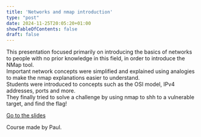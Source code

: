 ```yaml
---
title: 'Networks and nmap introduction'
type: "post"
date: 2024-11-25T20:05:20+01:00
showTableOfContents: false
draft: false
---
```

This presentation focused primarily on introducing the basics of networks to people with no prior knowledge in this field, in order to introduce the NMap tool.  
Important network concepts were simplified and explained using analogies to make the nmap explanations easier to understand.   
Students were introduced to concepts such as the OSI model, IPv4 addresses, ports and more.  
They finally tried to solve a challenge by using nmap to shh to a vulnerable target, and find the flag!  

[Go to the slides](https://drive.google.com/file/d/10-h4wxwoA2nndBW-EAzM_OaoLvTttLOc/view?usp=drive_link)

Course made by Paul.
